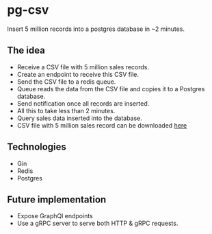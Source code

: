 # pg-csv

Insert 5 million records into a postgres database in ~2 minutes.

## The idea

- Receive a CSV file with 5 million sales records.
- Create an endpoint to receive this CSV file.
- Send the CSV file to a redis queue.
- Queue reads the data from the CSV file and copies it to a Postgres database.
- Send notification once all records are inserted.
- All this to take less than 2 minutes.
- Query sales data inserted into the database.
- CSV file with 5 million sales record can be downloaded [here](https://excelbianalytics.com/wp/downloads-18-sample-csv-files-data-sets-for-testing-sales/)

## Technologies

- Gin
- Redis
- Postgres

## Future implementation

- Expose GraphQl endpoints
- Use a gRPC server to serve both HTTP & gRPC requests.
